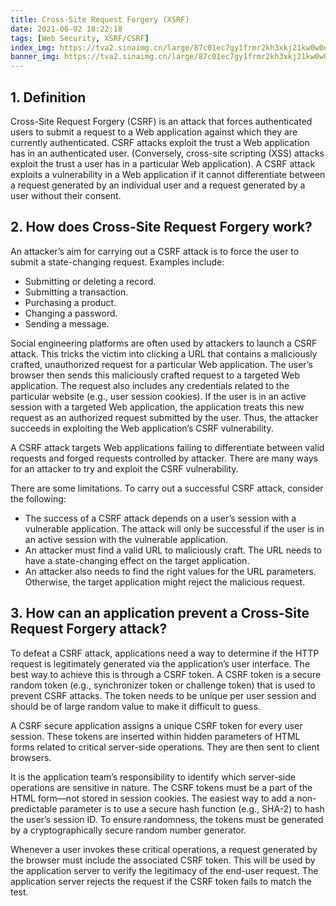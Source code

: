 ```yaml
---
title: Cross-Site Request Forgery (XSRF)
date: 2021-06-02 18:22:18
tags: [Web Security, XSRF/CSRF]
index_img: https://tva2.sinaimg.cn/large/87c01ec7gy1frmr2kh3xkj21kw0w0e8e.jpg
banner_img: https://tva2.sinaimg.cn/large/87c01ec7gy1frmr2kh3xkj21kw0w0e8e.jpg
---
```


## 1. Definition

Cross-Site Request Forgery (CSRF) is an attack that forces authenticated users to submit a request to a Web application against which they are currently authenticated. CSRF attacks exploit the trust a Web application has in an authenticated user. (Conversely, cross-site scripting (XSS) attacks exploit the trust a user has in a particular Web application). A CSRF attack exploits a vulnerability in a Web application if it cannot differentiate between a request generated by an individual user and a request generated by a user without their consent.

## 2. How does Cross-Site Request Forgery work?

An attacker’s aim for carrying out a CSRF attack is to force the user to submit a state-changing request. Examples include:

- Submitting or deleting a record.
- Submitting a transaction.
- Purchasing a product.
- Changing a password.
- Sending a message.

Social engineering platforms are often used by attackers to launch a CSRF attack. This tricks the victim into clicking a URL that contains a maliciously crafted, unauthorized request for a particular Web application. The user’s browser then sends this maliciously crafted request to a targeted Web application. The request also includes any credentials related to the particular website (e.g., user session cookies). If the user is in an active session with a targeted Web application, the application treats this new request as an authorized request submitted by the user. Thus, the attacker succeeds in exploiting the Web application’s CSRF vulnerability.

A CSRF attack targets Web applications failing to differentiate between valid requests and forged requests controlled by attacker. There are many ways for an attacker to try and exploit the CSRF vulnerability.

There are some limitations. To carry out a successful CSRF attack, consider the following:

- The success of a CSRF attack depends on a user’s session with a vulnerable application. The attack will only be successful if the user is in an active session with the vulnerable application.
- An attacker must find a valid URL to maliciously craft. The URL needs to have a state-changing effect on the target application.
- An attacker also needs to find the right values for the URL parameters. Otherwise, the target application might reject the malicious request.

## 3. How can an application prevent a Cross-Site Request Forgery attack?

To defeat a CSRF attack, applications need a way to determine if the HTTP request is legitimately generated via the application’s user interface. The best way to achieve this is through a CSRF token. A CSRF token is a secure random token (e.g., synchronizer token or challenge token) that is used to prevent CSRF attacks. The token needs to be unique per user session and should be of large random value to make it difficult to guess.

A CSRF secure application assigns a unique CSRF token for every user session. These tokens are inserted within hidden parameters of HTML forms related to critical server-side operations. They are then sent to client browsers.

It is the application team’s responsibility to identify which server-side operations are sensitive in nature. The CSRF tokens must be a part of the HTML form—not stored in session cookies. The easiest way to add a non-predictable parameter is to use a secure hash function (e.g., SHA-2) to hash the user’s session ID. To ensure randomness, the tokens must be generated by a cryptographically secure random number generator.

Whenever a user invokes these critical operations, a request generated by the browser must include the associated CSRF token. This will be used by the application server to verify the legitimacy of the end-user request. The application server rejects the request if the CSRF token fails to match the test.
